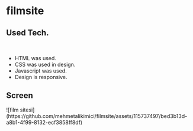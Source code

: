 # filmsite
<h2>Used Tech.</h2><br>
<ul>
  <li>HTML was used.</li>
  <li>CSS was used in design.</li>
  <li>Javascript was used.</li>
  <li>Design is responsive.</li>
</ul>
<h2>Screen</h2>
![film sitesi](https://github.com/mehmetalikimici/filmsite/assets/115737497/bed3b13d-a8b1-4f99-8132-ecf3858ff8df)

